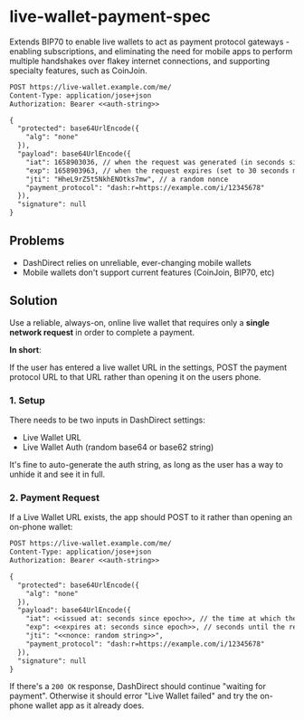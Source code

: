 # live-wallet-payment-spec

Extends BIP70 to enable live wallets to act as payment protocol gateways - enabling subscriptions, and eliminating the need for mobile apps to perform multiple handshakes over flakey internet connections, and supporting specialty features, such as CoinJoin.

```txt
POST https://live-wallet.example.com/me/
Content-Type: application/jose+json
Authorization: Bearer <<auth-string>>

{
  "protected": base64UrlEncode({
    "alg": "none"
  }),
  "payload": base64UrlEncode({
    "iat": 1658903036, // when the request was generated (in seconds since epoch)
    "exp": 1658903963, // when the request expires (set to 30 seconds more than 'iat' by default)
    "jti": "HheL9rZ5t5NkhENOtks7mw", // a random nonce
    "payment_protocol": "dash:r=https://example.com/i/12345678"
  }),
  "signature": null
}
```

## Problems

- DashDirect relies on unreliable, ever-changing mobile wallets
- Mobile wallets don't support current features (CoinJoin, BIP70, etc)

## Solution

Use a reliable, always-on, online live wallet that requires only a **single network request** in order to complete a payment.

**In short**:

If the user has entered a live wallet URL in the settings, POST the payment protocol URL to that URL rather than opening it on the users phone.

### 1. Setup

There needs to be two inputs in DashDirect settings:
- Live Wallet URL
- Live Wallet Auth (random base64 or base62 string)

It's fine to auto-generate the auth string, as long as the user has a way to unhide it and see it in full.

### 2. Payment Request

If a Live Wallet URL exists, the app should POST to it rather than opening an on-phone wallet:

```txt
POST https://live-wallet.example.com/me/
Content-Type: application/jose+json
Authorization: Bearer <<auth-string>>

{
  "protected": base64UrlEncode({
    "alg": "none"
  }),
  "payload": base64UrlEncode({
    "iat": <<issued at: seconds since epoch>>, // the time at which the request was generated
    "exp": <<expires at: seconds since epoch>>, // seconds until the request expires (set to 30 seconds by default)
    "jti": "<<nonce: random string>>",
    "payment_protocol": "dash:r=https://example.com/i/12345678"
  }),
  "signature": null
}
```

If there's a `200 OK` response, DashDirect should continue "waiting for payment". Otherwise it should error "Live Wallet failed" and try the on-phone wallet app as it already does.
